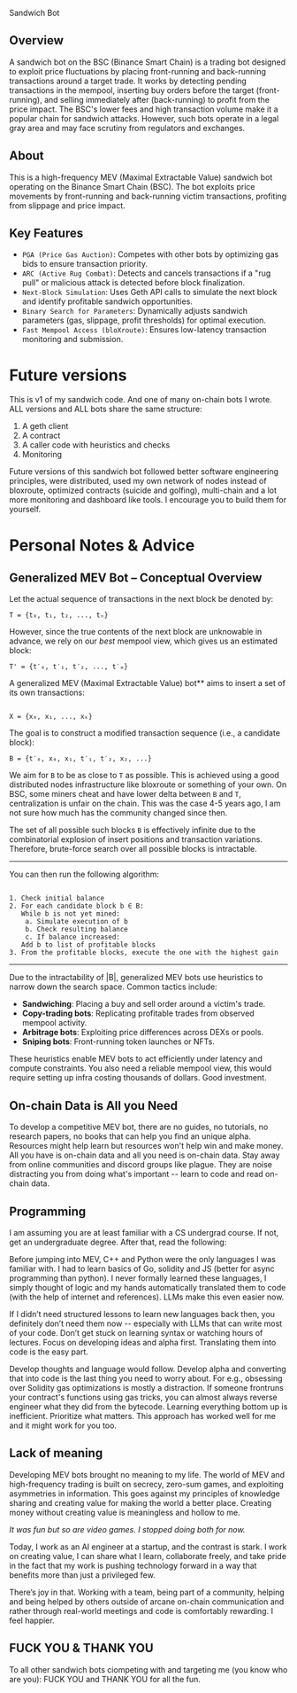 Sandwich Bot

## Overview

A sandwich bot on the BSC (Binance Smart Chain) is a trading bot designed to exploit price fluctuations by placing front-running and back-running transactions around a target trade. 
It works by detecting pending transactions in the mempool, inserting buy orders before the target (front-running), and selling immediately after (back-running) to profit from the price impact. 
The BSC's lower fees and high transaction volume make it a popular chain for sandwich attacks. However, such bots operate in a legal gray area and may face scrutiny from regulators and exchanges. 

## About
This is a high-frequency MEV (Maximal Extractable Value) sandwich bot operating on the Binance Smart Chain (BSC). The bot exploits price movements by front-running and back-running victim transactions, profiting from slippage and price impact.

## Key Features
- `PGA (Price Gas Auction)`: Competes with other bots by optimizing gas bids to ensure transaction priority.
- `ARC (Active Rug Combat)`: Detects and cancels transactions if a "rug pull" or malicious attack is detected before block finalization.
- `Next-Block Simulation`: Uses Geth API calls to simulate the next block and identify profitable sandwich opportunities.
- `Binary Search for Parameters`: Dynamically adjusts sandwich parameters (gas, slippage, profit thresholds) for optimal execution.
- `Fast Mempool Access (bloXroute)`: Ensures low-latency transaction monitoring and submission. 


# Future versions
This is v1 of my sandwich code. And one of many on-chain bots I wrote. ALL versions and ALL bots share the same structure:
1. A geth client
2. A contract
3. A caller code with heuristics and checks
4. Monitoring


Future versions of this sandwich bot followed better software engineering principles, were distributed, used my own
network of nodes instead of bloxroute, optimized contracts (suicide and golfing), multi-chain and a lot more monitoring
and dashboard like tools. I encourage you to build them for yourself.

# Personal Notes & Advice
## Generalized MEV Bot – Conceptual Overview
Let the actual sequence of transactions in the next block be denoted by:

```
T = {t₀, t₁, t₂, ..., tₙ}
```

However, since the true contents of the next block are unknowable in advance, we rely on our *best* mempool view, which gives us an estimated block:

```
T' = {t′₀, t′₁, t′₂, ..., t′ₘ}

```

A generalized MEV (Maximal Extractable Value) bot** aims to insert a set of its own transactions:

```

X = {x₀, x₁, ..., xₖ}

```

The goal is to construct a modified transaction sequence (i.e., a candidate block):

```
B = {t′₀, x₀, x₁, t′₁, t′₂, x₂, ...}
```
We aim for `B` to be as close to `T` as possible. This is achieved using a good distributed nodes infrastructure like bloxroute or something of your own.
On BSC, some miners cheat and have lower delta between `B` and `T`, centralization is unfair on the chain. This was the case 4-5 years ago, I am not sure how much has the community changed since then.

The set of all possible such blocks `B` is effectively infinite due to the combinatorial explosion of insert positions
and transaction variations. Therefore, brute-force search over all possible blocks is intractable.

---

You can then run the following algorithm:
```

1. Check initial balance
2. For each candidate block b ∈ B:
   While b is not yet mined:
    a. Simulate execution of b
    b. Check resulting balance
    c. If balance increased:
   Add b to list of profitable blocks
3. From the profitable blocks, execute the one with the highest gain

```
---

Due to the intractability of |B|, generalized MEV bots use heuristics to narrow down the search space. Common tactics include:

- **Sandwiching**: Placing a buy and sell order around a victim's trade.
- **Copy-trading bots**: Replicating profitable trades from observed mempool activity.
- **Arbitrage bots**: Exploiting price differences across DEXs or pools.
- **Sniping bots**: Front-running token launches or NFTs.

These heuristics enable MEV bots to act efficiently under latency and compute constraints.
You also need a reliable mempool view, this would require setting up infra costing thousands of dollars. Good investment.


## On-chain Data is All you Need
To develop a competitive MEV bot, there are no guides, no tutorials, no research papers, no books that can help you find
an unique alpha. Resources might help learn but resources won't help win and make money.
All you have is on-chain data and all you need is on-chain data. Stay away from online communities and discord groups
like plague. They are noise distracting you from doing what's important -- learn to code and read on-chain data.

## Programming
I am assuming you are at least familiar with a CS undergrad course. If not, get an undergraduate degree. After that,
read the following: 

Before jumping into MEV, C++ and Python were the only languages I was familiar with. I had to learn basics of Go, solidity
and JS (better for async programming than python). I never formally learned these languages, I simply thought of logic
and my hands automatically translated them to code (with the help of internet and references). LLMs make this even easier now.

If I didn’t need structured lessons to learn new languages back then, you definitely don’t need them now -- especially with
LLMs that can write most of your code. Don’t get stuck on learning syntax or watching hours of lectures. Focus on
developing ideas and alpha first. Translating them into code is the easy part.

Develop thoughts and language would follow. Develop alpha and converting that into code is the last thing you need to
worry about. For e.g., obsessing over Solidity gas optimizations is mostly a distraction. If someone frontruns your
contract's functions using gas tricks, you can almost always reverse engineer what they did from the bytecode. Learning
everything bottom up is inefficient. Prioritize what matters. This approach has worked well for me and it might work
for you too.

## Lack of meaning
Developing MEV bots brought no meaning to my life. The world of MEV and high-frequency trading is built on secrecy,
zero-sum games, and exploiting asymmetries in information. This goes against my principles of knowledge sharing and
creating value for making the world a better place. Creating money without creating value is meaningless and hollow to me.

*It was fun but so are video games. I stopped doing both for now.*

Today, I work as an AI engineer at a startup, and the contrast is stark. I work on creating value, I can share what I
learn, collaborate freely, and take pride in the fact that my work is pushing technology forward in a way that benefits
more than just a privileged few.

There’s joy in that. Working with a team, being part of a community, helping and being helped by others outside of
arcane on-chain communication and rather through real-world meetings and code is comfortably rewarding. I feel happier.

## FUCK YOU & THANK YOU
To all other sandwich bots ciompeting with and targeting me (you know who are you): FUCK YOU and THANK YOU for all the fun.